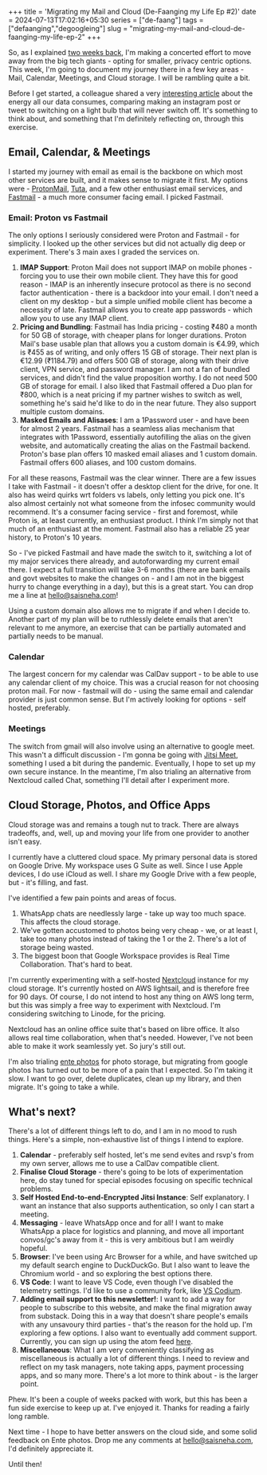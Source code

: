 +++
title = 'Migrating my Mail and Cloud (De-Faanging my Life Ep #2)'
date = 2024-07-13T17:02:16+05:30
series = ["de-faang"]
tags = ["defaanging","degoogleing"]
slug = "migrating-my-mail-and-cloud-de-faanging-my-life-ep-2"
+++

So, as I explained [two weeks back](/2024/06/de-faanging-and-de-googling-my-life-ep-%231-framework-and-dragons/), I'm making a concerted effort to move away from the big tech giants - opting for smaller, privacy centric options. This week, I'm going to document my journey there in a few key areas - Mail, Calendar, Meetings, and Cloud storage. I will be rambling quite a bit. 

Before I get started, a colleague shared a very [interesting article](https://www.msn.com/en-us/news/technology/every-time-you-post-to-instagram-you-re-turning-on-a-light-bulb-forever/ar-BB1ptAbW) about the energy all our data consumes, comparing making an instagram post or tweet to switching on a light bulb that will never switch off. It's something to think about, and something that I'm definitely reflecting on, through this exercise.

## Email, Calendar, & Meetings

I started my journey with email as email is the backbone on which most other services are built, and it makes sense to migrate it first. My options were - [ProtonMail](https://proton.me/mail), [Tuta](https://tuta.com/), and a few other enthusiast email services, and [Fastmail](https://fastmail.com) - a much more consumer facing email. I picked Fastmail.

### Email: Proton vs Fastmail

The only options I seriously considered were Proton and Fastmail - for simplicity. I looked up the other services but did not actually dig deep or experiment. There's 3 main axes I graded the services on.

1. **IMAP Support**: Proton Mail does not support IMAP on mobile phones - forcing you to use their own mobile client. They have this for good reason - IMAP is an inherently insecure protocol as there is no second factor authentication - there is a backdoor into your email. I don't need a client on my desktop - but a simple unified mobile client has become a necessity of late. Fastmail allows you to create app passwords - which allow you to use any IMAP client.
2. **Pricing and Bundling**: Fastmail has India pricing - costing ₹480 a month for 50 GB of storage, with cheaper plans for longer durations. Proton Mail's base usable plan that allows you a custom domain is €4.99, which is ₹455 as of writing, and only offers 15 GB of storage. Their next plan is €12.99 (₹1184.79) and offers 500 GB of storage, along with their drive client, VPN service, and password manager. I am not a fan of bundled services, and didn't find the value proposition worthy. I do not need 500 GB of storage for email. I also liked that Fastmail offered a Duo plan for ₹800, which is a neat pricing if my partner wishes to switch as well, something he's said he'd like to do in the near future. They also support multiple custom domains.
3. **Masked Emails and Alisases**: I am a 1Password user - and have been for almost 2 years. Fastmail has a seamless alias mechanism that integrates with 1Password, essentially autofilling the alias on the given website, and automatically creating the alias on the Fastmail backend. Proton's base plan offers 10 masked email aliases and 1 custom domain. Fastmail offers 600 aliases, and 100 custom domains. 

For all these reasons, Fastmail was the clear winner. There are a few issues I take with Fastmail - it doesn't offer a desktop client for the drive, for one. It also has weird quirks wrt folders vs labels, only letting you pick one. It's also almost certainly not what someone from the infosec community would recommend. It's a consumer facing service - first and foremost, while Proton is, at least currently, an enthusiast product. I think I'm simply not that much of an enthusiast at the moment. Fastmail also has a reliable 25 year history, to Proton's 10 years.

So - I've picked Fastmail and have made the switch to it, switching a lot of my major services there already, and autoforwarding my current email there. I expect a full transition will take 3-6 months (there are bank emails and govt websites to make the changes on - and I am not in the biggest hurry to change everything in a day), but this is a great start. You can drop me a line at [hello@saisneha.com](mailto:hello@saisneha.com)!

Using a custom domain also allows me to migrate if and when I decide to. Another part of my plan will be to ruthlessly delete emails that aren't relevant to me anymore, an exercise that can be partially automated and partially needs to be manual. 


### Calendar

The largest concern for my calendar was CalDav support - to be able to use any calendar client of my choice. This was a crucial reason for not choosing proton mail. For now - fastmail will do - using the same email and calendar provider is just common sense. But I'm actively looking for options - self hosted, preferably.

### Meetings

The switch from gmail will also involve using an alternative to google meet. This wasn't a difficult discussion - I'm gonna be going with [Jitsi Meet](https://meet.jit.si), something I used a bit during the pandemic. Eventually, I hope to set up my own secure instance. In the meantime, I'm also trialing an alternative from Nextcloud called Chat, something I'll detail after I experiment more.

## Cloud Storage, Photos, and Office Apps

Cloud storage was and remains a tough nut to track. There are always tradeoffs, and, well, up and moving your life from one provider to another isn't easy.

I currently have a cluttered cloud space. My primary personal data is stored on Google Drive. My workspace uses G Suite as well. Since I use Apple devices, I do use iCloud as well. I share my Google Drive with a few people, but - it's filling, and fast. 

I've identified a few pain points and areas of focus.

1. WhatsApp chats are needlessly large - take up way too much space. This affects the cloud storage.
2. We've gotten accustomed to photos being very cheap - we, or at least I, take too many photos instead of taking the 1 or the 2. There's a lot of storage being wasted.
3. The biggest boon that Google Workspace provides is Real Time Collaboration. That's hard to beat.

I'm currently experimenting with a self-hosted [Nextcloud](https://nextcloud.com) instance for my cloud storage. It's currently hosted on AWS lightsail, and is therefore free for 90 days. Of course, I do not intend to host any thing on AWS long term, but this was simply a free way to experiment with Nextcloud. I'm considering switching to Linode, for the pricing.

Nextcloud has an online office suite that's based on libre office. It also allows real time collaboration, when that's needed. However, I've not been able to make it work seamlessly yet. So jury's still out. 

I'm also trialing [ente photos](https://ente.io) for photo storage, but migrating from google photos has turned out to be more of a pain that I expected. So I'm taking it slow. I want to go over, delete duplicates, clean up my library, and then migrate. It's going to take a while.

## What's next?

There's a lot of different things left to do, and I am in no mood to rush things. Here's a simple, non-exhaustive list of things I intend to explore.

1. **Calendar** - preferably self hosted, let's me send evites and rsvp's from my own server, allows me to use a CalDav compatible client.
2. **Finalise Cloud Storage** - there's going to be lots of experimentation here, do stay tuned for special episodes focusing on specific technical problems.
3. **Self Hosted End-to-end-Encrypted Jitsi Instance**: Self explanatory. I want an instance that also supports authentication, so only I can start a meeting.
4. **Messaging** - leave WhatsApp once and for all! I want to make WhatsApp a place for logistics and planning, and move all important convos/gc's away from it - this is very ambitious but I am weirdly hopeful.
5. **Browser**: I've been using Arc Browser for a while, and have switched up my default search engine to DuckDuckGo. But I also want to leave the Chromium world - and so exploring the best options there.
6. **VS Code**: I want to leave VS Code, even though I've disabled the telemetry settings. I'd like to use a community fork, like [VS Codium](https://vscodium.com/).
7. **Adding email support to this newsletter!**: I want to add a way for people to subscribe to this website, and make the final migration away from substack. Doing this in a way that doesn't share people's emails with any unsavoury third parties - that's the reason for the hold up. I'm exploring a few options. I also want to eventually add comment support. Currently, you can sign up using the atom feed [here](https://saisneha.com/posts/index.xml).
8. **Miscellaneous**: What I am very conveniently classifying as miscellaneous is actually a lot of different things. I need to review and reflect on my task managers, note taking apps, payment processing apps, and so many more. There's a lot more to think about - is the larger point.

Phew. It's been a couple of weeks packed with work, but this has been a fun side exercise to keep up at. I've enjoyed it. Thanks for reading a fairly long ramble.

Next time - I hope to have better answers on the cloud side, and some solid feedback on Ente photos. Drop me any comments at [hello@saisneha.com](mailto:hello@saisneha.com), I'd definitely appreciate it.

Until then!
